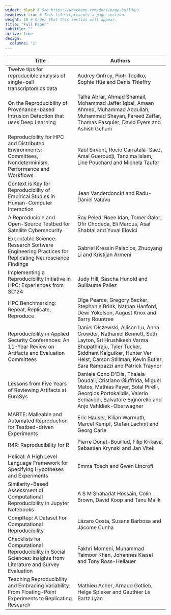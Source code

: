 ```yaml
---
widget: blank # See https://wowchemy.com/docs/page-builder/
headless: true # This file represents a page section.
weight: 10 # Order that this section will appear.
title: "Full Paper"
subtitle: ""
active: true
design:
  columns: '1'
---
```


| Title                                                                                                                  | Authors                                                                                                                                                                                                                             |
|------------------------------------------------------------------------------------------------------------------------|-------------------------------------------------------------------------------------------------------------------------------------------------------------------------------------------------------------------------------------|
| Twelve tips for reproducible analysis of single-cell transcriptomics data                                              | Audrey Onfroy, Piotr Topilko, Sophie Hüe and Denis Thieffry                                                                                                                                                                         |
| On the Reproducibility of Provenance-based Intrusion Detection that uses Deep Learning                                   | Talha Abrar, Ahmad Shamail, Mohammad Jaffer Iqbal, Amaan Ahmed, Muhammad Abdullah, Muhammad Shayan, Fareed Zaffar, Thomas Pasquier, David Eyers and Ashish Gehani                                                                   |
| Reproducibility for HPC and Distributed Environments: Committees, Nondeterminism, Performance and Workflows            | Raül Sirvent, Rocío Carratalá-Saez, Amal Gueroudji, Tanzima Islam, Line Pouchard and Michela Taufer                                                                                                                                 |
| Context is Key for Reproducibility of Empirical Studies in Human-Computer Interaction                                  | Jean Vanderdonckt and Radu-Daniel Vatavu                                                                                                                                                                                            |
| A Reproducible and Open-Source Testbed for Satellite Cybersecurity                                                     | Roy Peled, Roee Idan, Tomer Galor, Ofir Chodeda, Eli Marcus, Asaf Shabtai and Yuval Elovici                                                                                                                                         |
| Executable Science: Research Software Engineering Practices for Replicating Neuroscience Findings                      | Gabriel Kressin Palacios, Zhuoyang Li and Kristijan Armeni                                                                                                                                                                          |
| Implementing a Reproducibility Initiative in HPC: Experiences from SC'24                                               | Judy Hill, Sascha Hunold and Guillaume Pallez                                                                                                                                                                                       |
| HPC Benchmarking: Repeat, Replicate, Reproduce                                                                         | Olga Pearce, Gregory Becker, Stephanie Brink, Nathan Hanford, Dewi Yokelson, August Knox and Barry Rountree                                                                                                                         |
| Reproducibility in Applied Security Conferences: An 11-Year Review on Artifacts and Evaluation Committees              | Daniel Olszewski, Allison Lu, Anna Crowder, Nathaniel Bennett, Seth Layton, Sri Hrushikesh Varma Bhupathiraju, Tyler Tucker, Siddhant Kalgutkar, Hunter Ver Helst, Carson Stillman, Kevin Butler, Sara Rampazzi and Patrick Traynor |
| Lessons from Five Years of Reviewing Artifacts at EuroSys                                                              | Daniele Cono D'Elia, Thaleia Doudali, Cristiano Giuffrida, Miguel Matos, Mathias Payer, Solal Pirelli, Georgios Portokalidis, Valerio Schiavoni, Salvatore Signorello and Anjo Vahldiek-Oberwagner                                  |
| MARTE: Malleable and Automated Reproduction for Testbed-driven Experiments                                             | Eric Hauser, Kilian Warmuth, Marcel Kempf, Stefan Lachnit and Georg Carle                                                                                                                                                           |
| R4R: Reproducibility for R                                                                                             | Pierre Donat-Bouillud, Filip Krikava, Sebastian Krynski and Jan Vitek                                                                                                                                                               |
| Helical: A High Level Language Framework for Specifying Hypotheses and Experiments                                     | Emma Tosch and Gwen Lincroft                                                                                                                                                                                                        |
| Similarity-Based Assessment of Computational Reproducibility in Jupyter Notebooks                                      | A S M Shahadat Hossain, Colin Brown, David Koop and Tanu Malik                                                                                                                                                                      |
| CompRep: A Dataset For Computational Reproducibility                                                                   | Lázaro Costa, Susana Barbosa and Jácome Cunha                                                                                                                                                                                       |
| Checklists for Computational Reproducibility in Social Sciences: Insights from Literature and Survey Evaluation        | Fakhri Momeni, Muhammad Taimoor Khan, Johannes Kiesel and Tony Ross-Hellauer                                                                                                                                                        |
| Teaching Reproducibility and Embracing Variability: From Floating-Point Experiments to Replicating Research            | Mathieu Acher, Arnaud Gotlieb, Helge Spieker and Gauthier Le Bartz Lyan                                                                                                                                                             |
